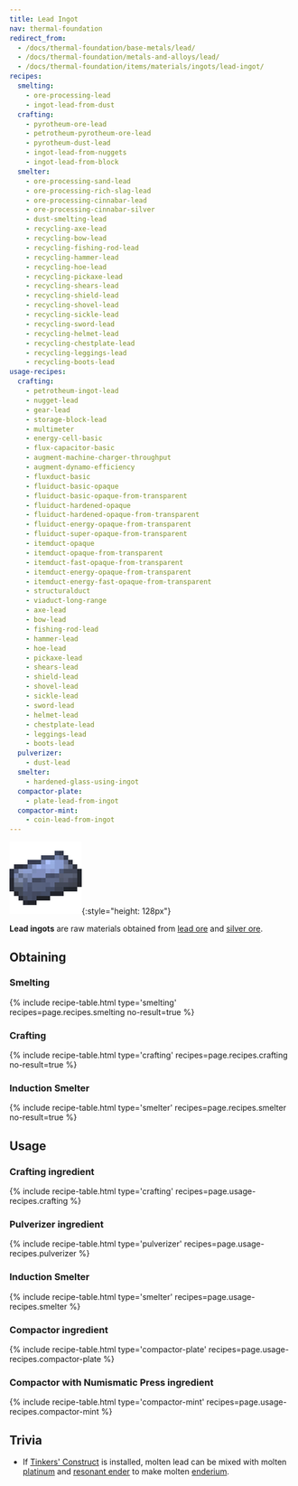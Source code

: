 ```yaml
---
title: Lead Ingot
nav: thermal-foundation
redirect_from:
  - /docs/thermal-foundation/base-metals/lead/
  - /docs/thermal-foundation/metals-and-alloys/lead/
  - /docs/thermal-foundation/items/materials/ingots/lead-ingot/
recipes:
  smelting:
    - ore-processing-lead
    - ingot-lead-from-dust
  crafting:
    - pyrotheum-ore-lead
    - petrotheum-pyrotheum-ore-lead
    - pyrotheum-dust-lead
    - ingot-lead-from-nuggets
    - ingot-lead-from-block
  smelter:
    - ore-processing-sand-lead
    - ore-processing-rich-slag-lead
    - ore-processing-cinnabar-lead
    - ore-processing-cinnabar-silver
    - dust-smelting-lead
    - recycling-axe-lead
    - recycling-bow-lead
    - recycling-fishing-rod-lead
    - recycling-hammer-lead
    - recycling-hoe-lead
    - recycling-pickaxe-lead
    - recycling-shears-lead
    - recycling-shield-lead
    - recycling-shovel-lead
    - recycling-sickle-lead
    - recycling-sword-lead
    - recycling-helmet-lead
    - recycling-chestplate-lead
    - recycling-leggings-lead
    - recycling-boots-lead
usage-recipes:
  crafting:
    - petrotheum-ingot-lead
    - nugget-lead
    - gear-lead
    - storage-block-lead
    - multimeter
    - energy-cell-basic
    - flux-capacitor-basic
    - augment-machine-charger-throughput
    - augment-dynamo-efficiency
    - fluxduct-basic
    - fluiduct-basic-opaque
    - fluiduct-basic-opaque-from-transparent
    - fluiduct-hardened-opaque
    - fluiduct-hardened-opaque-from-transparent
    - fluiduct-energy-opaque-from-transparent
    - fluiduct-super-opaque-from-transparent
    - itemduct-opaque
    - itemduct-opaque-from-transparent
    - itemduct-fast-opaque-from-transparent
    - itemduct-energy-opaque-from-transparent
    - itemduct-energy-fast-opaque-from-transparent
    - structuralduct
    - viaduct-long-range
    - axe-lead
    - bow-lead
    - fishing-rod-lead
    - hammer-lead
    - hoe-lead
    - pickaxe-lead
    - shears-lead
    - shield-lead
    - shovel-lead
    - sickle-lead
    - sword-lead
    - helmet-lead
    - chestplate-lead
    - leggings-lead
    - boots-lead
  pulverizer:
    - dust-lead
  smelter:
    - hardened-glass-using-ingot
  compactor-plate:
    - plate-lead-from-ingot
  compactor-mint:
    - coin-lead-from-ingot
---
```


![Lead ingot](/assets/images/thermal-foundation/ingot-lead.png){:style="height: 128px"}


**Lead ingots** are raw materials obtained from [lead ore](/docs/lead-ore/) and
[silver ore](/docs/silver-ore/).


Obtaining
---------

### Smelting
{% include recipe-table.html type='smelting' recipes=page.recipes.smelting no-result=true %}

### Crafting
{% include recipe-table.html type='crafting' recipes=page.recipes.crafting no-result=true %}

### Induction Smelter
{% include recipe-table.html type='smelter' recipes=page.recipes.smelter no-result=true %}


Usage
-----

### Crafting ingredient
{% include recipe-table.html type='crafting' recipes=page.usage-recipes.crafting %}

### Pulverizer ingredient
{% include recipe-table.html type='pulverizer' recipes=page.usage-recipes.pulverizer %}

### Induction Smelter
{% include recipe-table.html type='smelter' recipes=page.usage-recipes.smelter %}

### Compactor ingredient
{% include recipe-table.html type='compactor-plate' recipes=page.usage-recipes.compactor-plate %}

### Compactor with Numismatic Press ingredient
{% include recipe-table.html type='compactor-mint' recipes=page.usage-recipes.compactor-mint %}


Trivia
------

* If [Tinkers'
  Construct](https://minecraft.curseforge.com/projects/tinkers-construct) is
  installed, molten lead can be mixed with molten
  [platinum](/docs/platinum-ingot/) and [resonant ender](/docs/resonant-ender/)
  to make molten [enderium](/docs/enderium-ingot/).
